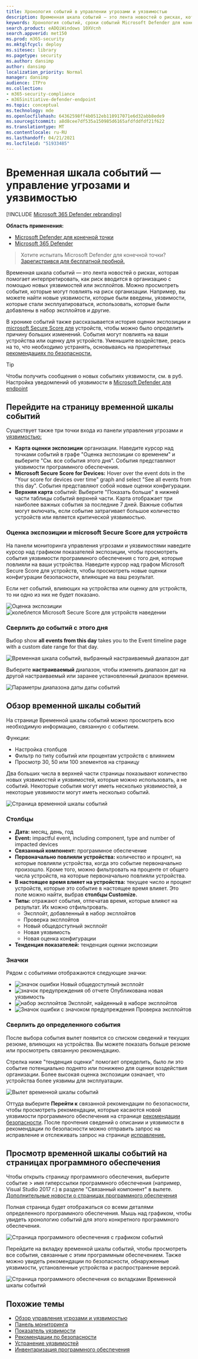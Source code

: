 ```yaml
---
title: Хронология событий в управлении угрозами и уязвимостью
description: Временная шкала событий — это лента новостей о рисках, которая позволяет интерпретировать, как вводится риск в организацию и какие меры по ее снижению были смягчаемы.
keywords: Хронология событий, сроки событий Microsoft Defender для конечных точек, шкала событий Microsoft Defender для конечных точек твм, управление угрозами и уязвимостью, Microsoft Defender для Endpoint
search.product: eADQiWindows 10XVcnh
search.appverid: met150
ms.prod: m365-security
ms.mktglfcycl: deploy
ms.sitesec: library
ms.pagetype: security
ms.author: dansimp
author: dansimp
localization_priority: Normal
manager: dansimp
audience: ITPro
ms.collection:
- m365-security-compliance
- m365initiative-defender-endpoint
ms.topic: conceptual
ms.technology: mde
ms.openlocfilehash: 64362598ff4b0512eb110917071e6d32abb8ede9
ms.sourcegitcommit: a8d8cee7df535a150985d6165afdfddfdf21f622
ms.translationtype: MT
ms.contentlocale: ru-RU
ms.lasthandoff: 04/21/2021
ms.locfileid: "51933485"
---
```

# <a name="event-timeline---threat-and-vulnerability-management"></a>Временная шкала событий — управление угрозами и уязвимостью

[!INCLUDE [Microsoft 365 Defender rebranding](../../includes/microsoft-defender.md)]


**Область применения:**
- [Microsoft Defender для конечной точки](https://go.microsoft.com/fwlink/?linkid=2154037)
- [Microsoft 365 Defender](https://go.microsoft.com/fwlink/?linkid=2118804)

>Хотите испытать Microsoft Defender для конечной точки? [Зарегистрився для бесплатной пробной.](https://www.microsoft.com/microsoft-365/windows/microsoft-defender-atp?ocid=docs-wdatp-portaloverview-abovefoldlink)

Временная шкала событий — это лента новостей о рисках, которая помогает интерпретировать, как риск вводится в организацию с помощью новых уязвимостей или эксплойтов. Можно просмотреть события, которые могут повлиять на риск организации. Например, вы можете найти новые уязвимости, которые были введены, уязвимости, которые стали эксплуатироваться, использовать, которые были добавлены в набор эксплойтов и другие.

В хронике событий также [](tvm-exposure-score.md) рассказывается история оценки экспозиции и [microsoft Secure Score для](tvm-microsoft-secure-score-devices.md) устройств, чтобы можно было определить причину больших изменений. События могут повлиять на ваши устройства или оценку для устройств. Уменьшите воздействие, реась на то, что необходимо устранять, основываясь на приоритетных [рекомендациях по безопасности.](tvm-security-recommendation.md)

>[!TIP]
>Чтобы получить сообщения о новых событиях уязвимости, см. в руб. Настройка уведомлений об уязвимости в [Microsoft Defender для endpoint](configure-vulnerability-email-notifications.md)

## <a name="navigate-to-the-event-timeline-page"></a>Перейдите на страницу временной шкалы событий

Существует также три точки входа из панели управления угрозами и [уязвимостью:](tvm-dashboard-insights.md)

- **Карта оценки экспозиции** организации. Наведите курсор над точками событий в графе "Оценка экспозиции со временем" и выберите "См. все события этого дня". События представляют уязвимости программного обеспечения.
- **Microsoft Secure Score for Devices:** Hover over the event dots in the "Your score for devices over time" graph and select "See all events from this day". События представляют собой новые оценки конфигурации.
- **Верхняя карта** событий: Выберите "Показать больше" в нижней части таблицы событий верхней части. Карта отображает три наиболее важных события за последние 7 дней. Важные события могут включать, если событие затрагивает большое количество устройств или является критической уязвимостью.

### <a name="exposure-score-and-microsoft-secure-score-for-devices-graphs"></a>Оценка экспозиции и microsoft Secure Score для устройств

На панели мониторинга управления угрозами и уязвимостями наведите курсор над графиком показателей экспозиции, чтобы просмотреть события уязвимости программного обеспечения с того дня, которые повлияли на ваши устройства. Наведите курсор над графом Microsoft Secure Score для устройств, чтобы просмотреть новые оценки конфигурации безопасности, влияющие на ваш результат.

Если нет событий, влияющих на устройства или оценку для устройств, то ни одно из них не будет показано.

![Оценка экспозиции ](images/tvm-event-timeline-exposure-score350.png) 
 ![ колеблется Microsoft Secure Score для устройств наведении](images/tvm-event-timeline-device-hover360.png)

### <a name="drill-down-to-events-from-that-day"></a>Сверлить до событий с этого дня

Выбор show **all events from this day** takes you to the Event timeline page with a custom date range for that day.

![Временная шкала событий, выбранный настраиваемый диапазон дат](images/tvm-event-timeline-drilldown.png)

Выберите **настраиваемый** диапазон, чтобы изменить диапазон дат на другой настраиваемый или заранее установленный диапазон времени.

![Параметры диапазона даты даты событий](images/tvm-event-timeline-dates.png)

## <a name="event-timeline-overview"></a>Обзор временной шкалы событий

На странице Временной шкалы событий можно просмотреть всю необходимую информацию, связанную с событием. 

Функции:

- Настройка столбцов
- Фильтр по типу событий или процентам устройств с влиянием
- Просмотр 30, 50 или 100 элементов на страницу

Два больших числа в верхней части страницы показывают количество новых уязвимостей и уязвимостей, которые можно использовать, а не событий. Некоторые события могут иметь несколько уязвимостей, а некоторые уязвимости могут иметь несколько событий.

![Страница временной шкалы событий](images/tvm-event-timeline-overview-mixed-type.png)

### <a name="columns"></a>Столбцы

- **Дата:** месяц, день, год
- **Event:** impactful event, including component, type and number of impacted devices
- **Связанный компонент:** программное обеспечение
- **Первоначально повлияли устройства:** количество и процент, на которые повлияли устройства, когда это событие первоначально произошло. Кроме того, можно фильтровать на проценте от общего числа устройств, на которые первоначально повлияли устройства.
- **В настоящее время влияет на устройства:** текущее число и процент устройств, которые это событие в настоящее время влияет. Это поле можно найти, выбрав **столбцы Customize.**
- **Типы:** отражают события, отпечатав время, которые влияют на результат. Их можно отфильтровать.
    - Эксплойт, добавленный в набор эксплойтов
    - Проверка эксплойтов
    - Новый общедоступный эксплойт
    - Новая уязвимость
    - Новая оценка конфигурации
- **Тенденция показателей:** тенденция оценки экспозиции

### <a name="icons"></a>Значки

Рядом с событиями отображаются следующие значки:

- ![значок ошибки](images/tvm-black-bug-icon.png) Новый общедоступный эксплойт
- ![значок предупреждения об отчете](images/report-warning-icon.png) Опубликована новая уязвимость
- ![набор эксплойтов](images/bug-lightning-icon2.png) Эксплойт, найденный в наборе эксплойтов
- ![Значок ошибки с значоком предупреждения](images/bug-caution-icon2.png) Проверка эксплойтов

### <a name="drill-down-to-a-specific-event"></a>Сверлить до определенного события

После выбора события вылет появится со списком сведений и текущих резюме, влияющих на устройства. Вы можете показать больше резюме или просмотреть связанную рекомендацию.

Стрелка ниже "тенденция оценки" помогает определить, было ли это событие потенциально поднято или понижено для оценки воздействия организации. Более высокая оценка экспозиции означает, что устройства более уязвимы для эксплуатации.

![Вылет временной шкалы событий](images/tvm-event-timeline-flyout500.png)

Оттуда выберите **Перейти к** связанной рекомендации по безопасности, чтобы просмотреть рекомендации, которые касаются новой уязвимости программного обеспечения на странице [рекомендации безопасности](tvm-security-recommendation.md). После прочтения сведений о описании и уязвимости в рекомендации по безопасности можно отправить запрос на исправление и отслеживать запрос на странице [исправление.](tvm-remediation.md)  

## <a name="view-event-timelines-in-software-pages"></a>Просмотр временной шкалы событий на страницах программного обеспечения

Чтобы открыть страницу программного обеспечения, выберите событие > имя гиперссылки программного обеспечения (например, Visual Studio 2017 г.) в разделе "Связанный компонент" в вылете. [Дополнительные новости о страницах программного обеспечения](tvm-software-inventory.md#software-pages)

Полная страница будет отображаться со всеми деталями определенного программного обеспечения. Мышь над графиком, чтобы увидеть хронологию событий для этого конкретного программного обеспечения.

![Страница программного обеспечения с графиком событий](images/tvm-event-timeline-software2.png)

Перейдите на вкладку временной шкалы событий, чтобы просмотреть все события, связанные с этим программным обеспечением. Также можно увидеть рекомендации по безопасности, обнаруженные уязвимости, установленные устройства и распространение версий.

![Страница программного обеспечения со вкладками Временной шкалы событий](images/tvm-event-timeline-software-pages.png)

## <a name="related-topics"></a>Похожие темы

- [Обзор управления угрозами и уязвимостью](next-gen-threat-and-vuln-mgt.md)
- [Панель мониторинга](tvm-dashboard-insights.md)
- [Показатель уязвимости](tvm-exposure-score.md)
- [Рекомендации по безопасности](tvm-security-recommendation.md)
- [Устранение уязвимостей](tvm-remediation.md)
- [Инвентаризация программного обеспечения](tvm-software-inventory.md)

